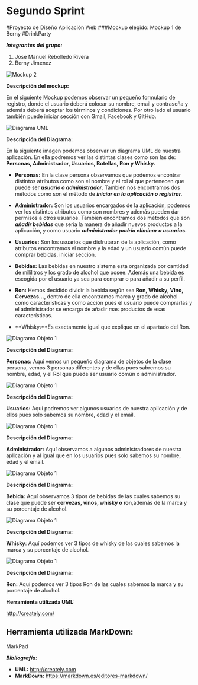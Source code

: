 # Segundo Sprint#Proyecto de Diseño Aplicación Web###Mockup elegido: Mockup 1 de Berny#DrinkParty**_Integrantes del grupo:_**1. Jose Manuel Rebolledo Rivera2. Berny Jimenez![Mockup 2](/imagenes/Mockup2.png)**Descripción del mockup:**En el siguiente Mockup podemos observar un pequeño formulario de registro, donde el usuario deberá colocar su nombre, email y contraseña y además deberá aceptar los términos y condiciones. Por otro lado el usuario también puede iniciar sección con Gmail, Facebook y GitHub.![Diagrama UML](/imagenes/Diagrama_UML.png)**Descripción del Diagrama:**En la siguiente imagen podemos observar un diagrama UML de nuestra aplicación. En ella podremos ver las distintas clases como son las de: **Personas, Administrador, Usuarios, Botellas, Ron y Whisky.**- **Personas:** En la clase persona observamos que podemos encontrar distintos atributos como son el nombre y el rol al que pertenecen que puede ser **_usuario o administrador_**. Tambien nos encontramos dos métodos como son el método de **_iniciar en la aplicación o registrar._**- **Administrador:** Son los usuarios encargados de la aplicación, podemos ver los distintos atributos como son nombres y además pueden dar permisos a otros usuarios. Tambien encontramos dos métodos que son **_añadir bebidas_** que seria la manera de añadir nuevos productos a la aplicación, y como usuario **_administrador podría eliminar a usuarios._**- **Usuarios:** Son los usuarios que disfrutaran de la aplicación, como atributos encontramos el nombre y la edad y un usuario común puede comprar bebidas, iniciar sección.- **Bebidas:** Las bebidas en nuestro sistema esta organizada por cantidad de mililitros y los grado de alcohol que posee. Además una bebida es escogida por el usuario ya sea para comprar o para añadir a su perfil.- **Ron:** Hemos decidido dividir la bebida según sea **Ron, Whisky, Vino, Cervezas...**, dentro de ella encontramos marca y grado de alcohol como características y como acción pues el usuario puede comprarlas y el administrador se encarga de añadir mas productos de esas características.- **Whisky:**Es exactamente igual que explique en el apartado del Ron.![Diagrama Objeto 1](/imagenes/Diagrama_Objeto_1.png)**Descripción del Diagrama:****Personas:** Aquí vemos un pequeño diagrama de objetos de la clase persona, vemos 3 personas diferentes y de ellas pues sabremos su nombre, edad, y el Rol que puede ser usuario común o administrador.![Diagrama Objeto 1](/imagenes/Diagrama_Objeto_2.png)**Descripción del Diagrama:****Usuarios:** Aquí podremos ver algunos usuarios de nuestra aplicación y de ellos pues solo sabemos su nombre, edad y el email.![Diagrama Objeto 1](/imagenes/Diagrama_Objeto_3.png)**Descripción del Diagrama:****Administrador:** Aquí observamos a algunos administradores de nuestra aplicación y al igual que en los usuarios pues solo sabemos su nombre, edad y el email.![Diagrama Objeto 1](/imagenes/Diagrama_Objeto_4.png)**Descripción del Diagrama:****Bebida:** Aquí observamos 3 tipos de bebidas de las cuales sabemos su clase que puede ser **cervezas, vinos, whisky o ron**,además de la marca y su porcentaje de alcohol.![Diagrama Objeto 1](/imagenes/Diagrama_Objeto_5.png)**Descripción del Diagrama:****Whisky**: Aquí podemos ver 3 tipos de whisky de las cuales sabemos la marca y su porcentaje de alcohol.![Diagrama Objeto 1](/imagenes/Diagrama_Objeto_6.png)**Descripción del Diagrama:****Ron:** Aquí podemos ver 3 tipos Ron de las cuales sabemos la marca y su porcentaje de alcohol.**Herramienta utilizada UML:**http://creately.com/**Herramienta utilizada MarkDown:**-MarkPad**_Bibliografía:_**-  **UML:** http://creately.com-  **MarkDown:** https://markdown.es/editores-markdown/